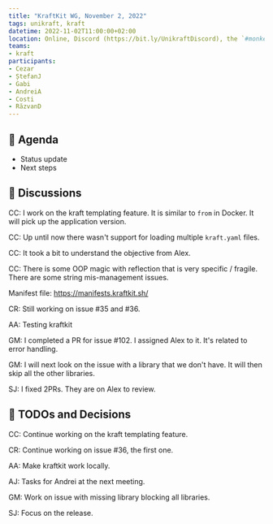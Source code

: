 ```yaml
---
title: "KraftKit WG, November 2, 2022"
tags: unikraft, kraft
datetime: 2022-11-02T11:00:00+02:00
location: Online, Discord (https://bit.ly/UnikraftDiscord), the `#monkey-business` voice channel
teams:
- kraft
participants:
- Cezar
- ȘtefanJ
- Gabi
- AndreiA
- Costi
- RăzvanD
---
```


## :dart: Agenda

- Status update
- Next steps

## :closed_book: Discussions

CC: I work on the kraft templating feature.
It is similar to `from` in Docker.
It will pick up the application version.

CC: Up until now there wasn't support for loading multiple `kraft.yaml` files.

CC: It took a bit to understand the objective from Alex.

CC: There is some OOP magic with reflection that is very specific / fragile.
There are some string mis-management issues.

Manifest file: https://manifests.kraftkit.sh/

CR: Still working on issue #35 and #36.

AA: Testing kraftkit

GM: I completed a PR for issue #102.
I assigned Alex to it.
It's related to error handling.

GM: I will next look on the issue with a library that we don't have.
It will then skip all the other libraries.

SJ: I fixed 2PRs.
They are on Alex to review.

## :wrench: TODOs and Decisions

CC: Continue working on the kraft templating feature.

CR: Continue working on issue #36, the first one.

AA: Make kraftkit work locally.

AJ: Tasks for Andrei at the next meeting.

GM: Work on issue with missing library blocking all libraries.

SJ: Focus on the release.
